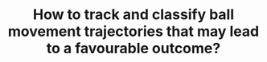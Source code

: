 ---
id: question-013
title: How to track and classify ball movement trajectories that may lead to a
  favourable outcome?
application: computer vision
dataTypes:
  - image-or-video
questionType: descriptive
dataExpertises:
  - computer-vision
  - trajectory-prediction
  - clustering
  - action-and-event-recognition
dataMethods:
  - dynamic-time-wrapping
  - clustering
  - object-tracking
themes:
  - sports-science
  - performance-analysis
taskSolvers:
  - recognise-event-or-actions-from-computer-vision
experts:
  - Paul Wu
  - Simon Denman
references:
  - https://journals.plos.org/plosone/article?id=10.1371/journal.pone.0272848
---